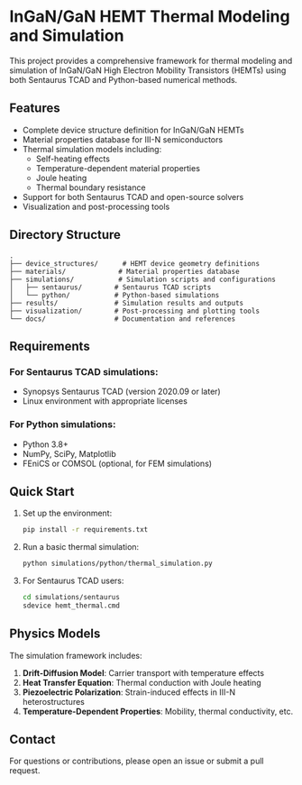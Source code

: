 # InGaN/GaN HEMT Thermal Modeling and Simulation

This project provides a comprehensive framework for thermal modeling and simulation of InGaN/GaN High Electron Mobility Transistors (HEMTs) using both Sentaurus TCAD and Python-based numerical methods.

## Features

- Complete device structure definition for InGaN/GaN HEMTs
- Material properties database for III-N semiconductors
- Thermal simulation models including:
  - Self-heating effects
  - Temperature-dependent material properties
  - Joule heating
  - Thermal boundary resistance
- Support for both Sentaurus TCAD and open-source solvers
- Visualization and post-processing tools

## Directory Structure

```
.
├── device_structures/      # HEMT device geometry definitions
├── materials/             # Material properties database
├── simulations/           # Simulation scripts and configurations
│   ├── sentaurus/        # Sentaurus TCAD scripts
│   └── python/           # Python-based simulations
├── results/              # Simulation results and outputs
├── visualization/        # Post-processing and plotting tools
└── docs/                 # Documentation and references
```

## Requirements

### For Sentaurus TCAD simulations:
- Synopsys Sentaurus TCAD (version 2020.09 or later)
- Linux environment with appropriate licenses

### For Python simulations:
- Python 3.8+
- NumPy, SciPy, Matplotlib
- FEniCS or COMSOL (optional, for FEM simulations)

## Quick Start

1. Set up the environment:
   ```bash
   pip install -r requirements.txt
   ```

2. Run a basic thermal simulation:
   ```bash
   python simulations/python/thermal_simulation.py
   ```

3. For Sentaurus TCAD users:
   ```bash
   cd simulations/sentaurus
   sdevice hemt_thermal.cmd
   ```

## Physics Models

The simulation framework includes:

1. **Drift-Diffusion Model**: Carrier transport with temperature effects
2. **Heat Transfer Equation**: Thermal conduction with Joule heating
3. **Piezoelectric Polarization**: Strain-induced effects in III-N heterostructures
4. **Temperature-Dependent Properties**: Mobility, thermal conductivity, etc.

## Contact

For questions or contributions, please open an issue or submit a pull request.